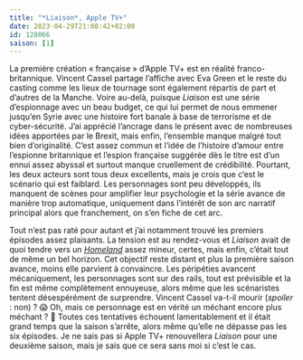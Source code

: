 ```yaml
---
title: "*Liaison*, Apple TV+"
date: 2023-04-29T21:08:42+02:00
id: 128066 
saison: [1]
---
```


La première création « française » d’Apple TV+ est en réalité franco-britannique. Vincent Cassel partage l’affiche avec Eva Green et le reste du casting comme les lieux de tournage sont également répartis de part et d’autres de la Manche. Voire au-delà, puisque *Liaison* est une série d’espionnage avec un beau budget, ce qui lui permet de nous emmener jusqu’en Syrie avec une histoire fort banale à base de terrorisme et de cyber-sécurité. J’ai apprécié l’ancrage dans le présent avec de nombreuses idées apportées par le Brexit, mais enfin, l’ensemble manque malgré tout bien d’originalité. C’est assez commun et l’idée de l’histoire d’amour entre l’espionne britannique et l’espion française suggérée dès le titre est d’un ennui assez abyssal et surtout manque cruellement de crédibilité. Pourtant, les deux acteurs sont tous deux excellents, mais je crois que c’est le scénario qui est faiblard. Les personnages sont peu développés, ils manquent de scènes pour amplifier leur psychologie et la série avance de manière trop automatique, uniquement dans l’intérêt de son arc narratif principal alors que franchement, on s’en fiche de cet arc. 

Tout n’est pas raté pour autant et j’ai notamment trouvé les premiers épisodes assez plaisants. La tension est au rendez-vous et *Liaison* avait de quoi tendre vers un [*Homeland*](https://voiretmanger.fr/homeland-gordon-gansa-raff-showtime/) assez mineur, certes, mais enfin, c’était tout de même un bel horizon. Cet objectif reste distant et plus la première saison avance, moins elle parvient à convaincre. Les péripéties avancent mécaniquement, les personnages sont sur des rails, tout est prévisible et la fin est même complètement ennuyeuse, alors même que les scénaristes tentent désespérément de surprendre. Vincent Cassel va-t-il mourir (*spoiler* : non) ? 😱 Oh, mais ce personnage est en vérité un méchant encore plus méchant ? 🤯 Toutes ces tentatives échouent lamentablement et il était grand temps que la saison s’arrête, alors même qu’elle ne dépasse pas les six épisodes. Je ne sais pas si Apple TV+ renouvellera *Liaison* pour une deuxième saison, mais je sais que ce sera sans moi si c’est le cas. 
